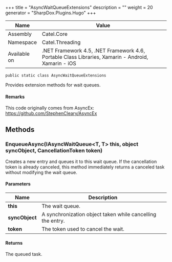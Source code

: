 

+++
title = "AsyncWaitQueueExtensions" 
description = ""
weight = 20
generator = "SharpDox.Plugins.Hugo"
+++

Name|Value
---|---
Assembly|Catel.Core
Namespace|Catel.Threading
Available on|.NET Framework 4.5, .NET Framework 4.6, Portable Class Libraries, Xamarin - Android, Xamarin - iOS

```
public static class AsyncWaitQueueExtensions
```

Provides extension methods for wait queues.

#### Remarks

This code originally comes from AsyncEx: https://github.com/StephenCleary/AsyncEx

## Methods

### EnqueueAsync<T>(IAsyncWaitQueue<T, T> this, object syncObject, CancellationToken token)

Creates a new entry and queues it to this wait queue. If the cancellation token is already canceled, this method immediately returns a canceled task without modifying the wait queue.

#### Parameters

Name|Description
---|---
**this**|The wait queue.
**syncObject**|A synchronization object taken while cancelling the entry.
**token**|The token used to cancel the wait.

#### Returns

The queued task.

